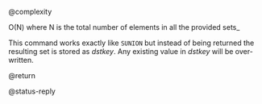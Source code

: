 @complexity

O(N) where N is the total number of elements in all the provided
sets_

This command works exactly like `SUNION` but instead of being returned the resulting set is stored as _dstkey_. Any existing value in _dstkey_ will be over-written.

@return

@status-reply



[1]: /p/redis/wiki/ReplyTypes